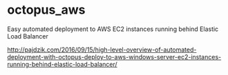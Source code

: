 # octopus_aws
Easy automated deployment to AWS EC2 instances running behind Elastic Load Balancer

http://pajdzik.com/2016/09/15/high-level-overview-of-automated-deployment-with-octopus-deploy-to-aws-windows-server-ec2-instances-running-behind-elastic-load-balancer/
